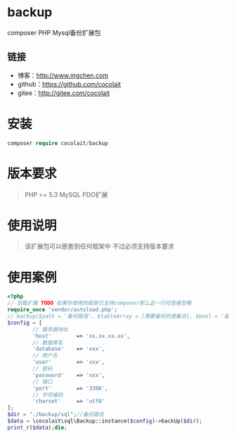 # backup
composer PHP Mysql备份扩展包

## 链接
- 博客：http://www.mgchen.com
- github：https://github.com/cocolait
- gitee：http://gitee.com/cocolait

# 安装
```php
composer require cocolait/backup
```

# 版本要求
> PHP >= 5.3
> MySQL PDO扩展

# 使用说明
> 该扩展包可以嵌套到任何框架中 不过必须支持版本要求

# 使用案例
```php
<?php
// 加载扩展 TODO 如果你使用的框架已支持composer那么这一行可直接忽略
require_once 'vendor/autoload.php';
// backup($path = '备份路径', $tableArray = [需要备份的表集合], $bool = '是否同时备份数据 默认false')
$config = [
        // 服务器地址
        'host'        => 'xx.xx.xx.xx',
        // 数据库名
        'database'    => 'xxx',
        // 用户名
        'user'        => 'xxx',
        // 密码
        'password'    => 'xxx',
        // 端口
        'port'        => '3306',
        // 字符编码
        'charset'     => 'utf8'
];
$dir = "./backup/sql";//备份路径
$data = \cocolait\sql\Backup::instance($config)->backUp($dir);
print_r($data);die;
```
